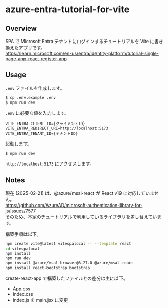 # azure-entra-tutorial-for-vite

## Overview
SPA で Microsoft Entra テナントにログインするチュートリアルを Vite に書き換えたアプリです。  
https://learn.microsoft.com/en-us/entra/identity-platform/tutorial-single-page-app-react-register-app

## Usage

`.env` ファイルを作成します。

```sh
$ cp .env.example .env
$ npm run dev
```

`.env` に必要な値を入力します。

```
VITE_ENTRA_CLIENT_ID={クライアントID}
VITE_ENTRA_REDIRECT_URI=http://localhost:5173
VITE_ENTRA_TENANT_ID={テナントID}
```

起動します。

```sh
$ npm run dev
```

`http://localhost:5173` にアクセスします。

## Notes
現在 (2025-02-21) は、@azure/msal-react が React v19 に対応していません。  
https://github.com/AzureAD/microsoft-authentication-library-for-js/issues/7577  
そのため、本家のチュートリアルで利用しているライブラリを差し替えています。  
  
構築手順は以下。


```sh
npm create vite@latest vitespalocal -- --template react
cd vitespalocal
npm install
npm run dev
npm install @azure/msal-browser@3.27.0 @azure/msal-react
npm install react-bootstrap bootstrap
```

create-react-app で構築したファイルとの差分は主に以下。
* App.css
* index.css
* index.js を main.jsx に変更
